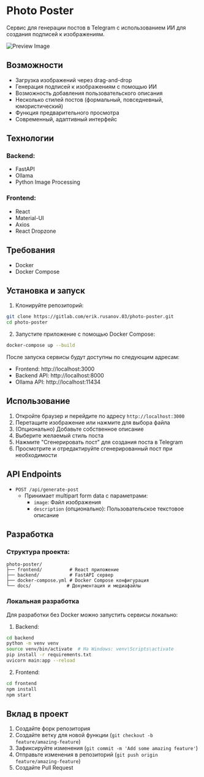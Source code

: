 # Photo Poster

Сервис для генерации постов в Telegram с использованием ИИ для создания подписей к изображениям.

![Preview Image](image.png)

## Возможности

- Загрузка изображений через drag-and-drop
- Генерация подписей к изображениям с помощью ИИ
- Возможность добавления пользовательского описания
- Несколько стилей постов (формальный, повседневный, юмористический)
- Функция предварительного просмотра
- Современный, адаптивный интерфейс

## Технологии

### Backend:
- FastAPI
- Ollama
- Python Image Processing

### Frontend:
- React
- Material-UI
- Axios
- React Dropzone

## Требования

- Docker
- Docker Compose

## Установка и запуск

1. Клонируйте репозиторий:
```bash
git clone https://gitlab.com/erik.rusanov.03/photo-poster.git
cd photo-poster
```

2. Запустите приложение с помощью Docker Compose:
```bash
docker-compose up --build
```

После запуска сервисы будут доступны по следующим адресам:
- Frontend: http://localhost:3000
- Backend API: http://localhost:8000
- Ollama API: http://localhost:11434

## Использование

1. Откройте браузер и перейдите по адресу `http://localhost:3000`
2. Перетащите изображение или нажмите для выбора файла
3. (Опционально) Добавьте собственное описание
4. Выберите желаемый стиль поста
5. Нажмите "Сгенерировать пост" для создания поста в Telegram
6. Просмотрите и отредактируйте сгенерированный пост при необходимости

## API Endpoints

- `POST /api/generate-post`
  - Принимает multipart form data с параметрами:
    - `image`: Файл изображения
    - `description` (опционально): Пользовательское текстовое описание

## Разработка

### Структура проекта:
```
photo-poster/
├── frontend/          # React приложение
├── backend/           # FastAPI сервер
├── docker-compose.yml # Docker Compose конфигурация
└── docs/             # Документация и медиафайлы
```

### Локальная разработка

Для разработки без Docker можно запустить сервисы локально:

1. Backend:
```bash
cd backend
python -m venv venv
source venv/bin/activate  # На Windows: venv\Scripts\activate
pip install -r requirements.txt
uvicorn main:app --reload
```

2. Frontend:
```bash
cd frontend
npm install
npm start
```

## Вклад в проект

1. Создайте форк репозитория
2. Создайте ветку для новой функции (`git checkout -b feature/amazing-feature`)
3. Зафиксируйте изменения (`git commit -m 'Add some amazing feature'`)
4. Отправьте изменения в репозиторий (`git push origin feature/amazing-feature`)
5. Создайте Pull Request
